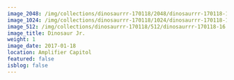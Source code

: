 ```yaml
---
image_2048: /img/collections/dinosaurrr-170118/2048/dinosaurrr-170118-16.jpg
image_1024: /img/collections/dinosaurrr-170118/1024/dinosaurrr-170118-16.jpg
image_512: /img/collections/dinosaurrr-170118/512/dinosaurrr-170118-16.jpg
image_title: Dinosaur Jr.
weight: 1
image_date: 2017-01-18
location: Amplifier Capitol
featured: false
isblog: false
---
```

